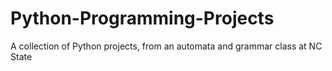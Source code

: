 # Python-Programming-Projects
A collection of Python projects, from an automata and grammar class at NC State
